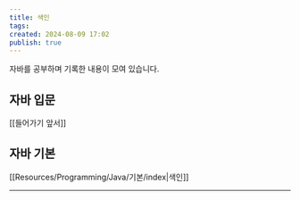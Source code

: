 ```yaml
---
title: 색인
tags: 
created: 2024-08-09 17:02
publish: true
---
```

자바를 공부하며 기록한 내용이 모여 있습니다.

## 자바 입문
[[들어가기 앞서]]

## 자바 기본
[[Resources/Programming/Java/기본/index|색인]]

---